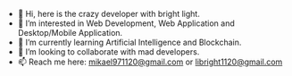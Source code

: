 - 👋 Hi, here is the crazy developer with bright light.
- 👀 I’m interested in Web Development, Web Application and Desktop/Mobile Application.
- 🌱 I’m currently learning Artificial Intelligence and Blockchain.
- 💞️ I’m looking to collaborate with mad developers.
- 📫 Reach me here: mikael971120@gmail.com or libright1120@gmail.com

<!---
librightPines/librightPines is a ✨ special ✨ repository because its `README.md` (this file) appears on your GitHub profile.
You can click the Preview link to take a look at your changes.
--->
